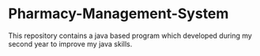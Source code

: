 # Pharmacy-Management-System
This repository contains a java based program which developed during my second year to improve my java skills. 
